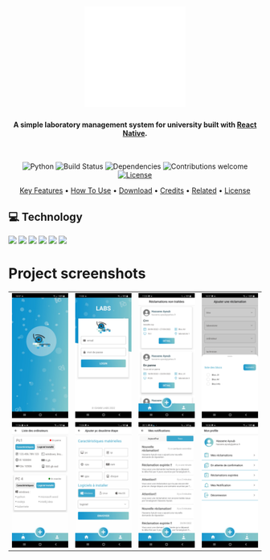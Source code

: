 <h1 align="center">
  <br/>
  <img src="./src/assets/bootsplash_logo@1,5x.png" alt="IsammLabs" width="200"/></a>
  <h4 align="center">A simple laboratory management system for university built with <a href="https://reactnative.dev/" target="_blank">React Native</a>.</h4>
  <br/>
</h1>
<div align="center">


![Python](https://img.shields.io/badge/React--native-0.69.2-orange)
![Build Status](https://travis-ci.org/anfederico/clairvoyant.svg?branch=master)
![Dependencies](https://img.shields.io/badge/dependencies-up%20to%20date-brightgreen.svg)
![Contributions welcome](https://img.shields.io/badge/contributions-welcome-orange.svg)
[![License](https://img.shields.io/badge/license-MIT-blue.svg)](https://opensource.org/licenses/MIT)
</div>

<p align="center">
  <a href="#key-features">Key Features</a> •
  <a href="#how-to-use">How To Use</a> •
  <a href="#download">Download</a> •
  <a href="#credits">Credits</a> •
  <a href="#related">Related</a> •
  <a href="#license">License</a>
</p>

## 💻 Technology

<p align="left">
  <img src="https://img.shields.io/badge/React_Native-20232A?style=for-the-badge&logo=react&logoColor=61DAFB" />
      <img src="https://img.shields.io/badge/JavaScript-323330?style=for-the-badge&logo=javascript&logoColor=F7DF1E" />
    <img src="https://img.shields.io/badge/node.js-6DA55F?style=for-the-badge&logo=node.js&logoColor=white" />
    <img src="https://img.shields.io/badge/express-%23000.svg?style=for-the-badge&logo=express&logoColor=white" />
    <img src="https://img.shields.io/badge/heroku-%23430098.svg?style=for-the-badge&logo=heroku&logoColor=white" />
    <img src="https://img.shields.io/badge/firebase cloud messaging-%23ED8B00.svg?style=for-the-badge&logo=firebase&logoColor=white" />
</p>


# Project screenshots


| | | | |
|:-------------------------:|:-------------------------:|:-------------------------:|:-------------------------:|
|<img width="200" alt="splashscreen" src="./screenshots/s1.jpg"> |  <img width="200" alt="login screen" src="./screenshots/s6.jpg">|<img width="200" alt="unprocessed claims screen" src="./screenshots/s7.jpg">|<img width="200" alt="add claim form (first step)" src="./screenshots/s3.jpg">  |  <img width="200" alt="add claim form (second step)" src="./screenshots/s4.jpg">|<img width="200" alt="all ISAMM blocs screen" src="./screenshots/s2.jpg">|
|<img width="200" alt="show computers stats" src="./screenshots/s9.jpg">  |  <img width="200" alt="add computer form" src="./screenshots/s8.jpg">|<img width="200" alt="add claim form (first step)" src="./screenshots/s10.jpg">|<img width="200" alt="teacher profile screen" src="./screenshots/s5.jpg">|
